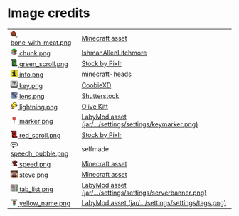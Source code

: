 # Image credits

<table>
  <tr>
    <td><a href="/src/main/resources/assets/minecraft/griefer_utils/icons/bone_with_meat.png"><img src="/src/main/resources/assets/minecraft/griefer_utils/icons/bone_with_meat.png" height=16em width=16em/> bone_with_meat.png</a></td>
    <td><a href="https://assets.mcasset.cloud/1.19.2/assets/minecraft/textures/mob_effect/saturation.png">Minecraft asset</a></td>
  </tr>
  <tr>
    <td><a href="/src/main/resources/assets/minecraft/griefer_utils/icons/chunk.png"><img src="/src/main/resources/assets/minecraft/griefer_utils/icons/chunk.png" height=16em width=16em/> chunk.png</a></td>
    <td><a href="https://www.deviantart.com/ishmanallenlitchmore/art/chunk-of-minecraft-382711453">IshmanAllenLitchmore</a></td>
  </tr>
  <tr>
    <td><a href="/src/main/resources/assets/minecraft/griefer_utils/icons/green_scroll.png"><img src="/src/main/resources/assets/minecraft/griefer_utils/icons/green_scroll.png" height=16em width=16em/> green_scroll.png</a></td>
    <td><a href="https://web.archive.org/web/20221107162631/https://preview.pixlr.com/images/800wm/100/1/1001469300.jpg">Stock by Pixlr</a></td>
  </tr>
  <tr>
    <td><a href="/src/main/resources/assets/minecraft/griefer_utils/icons/info.png"><img src="/src/main/resources/assets/minecraft/griefer_utils/icons/info.png" height=16em width=16em/> info.png</a></td>
    <td><a href="https://minecraft-heads.com/custom-heads/alphabet/24498">minecraft-heads</a></td>
  </tr>
  <tr>
    <td><a href="/src/main/resources/assets/minecraft/griefer_utils/icons/key.png"><img src="/src/main/resources/assets/minecraft/griefer_utils/icons/key.png" height=16em width=16em/> key.png</a></td>
    <td><a href="https://betterttv.com/emotes/5c857788f779543bcdf37124">CoobieXD</a></td>
  </tr>
  <tr>
    <td><a href="/src/main/resources/assets/minecraft/griefer_utils/icons/lens.png"><img src="/src/main/resources/assets/minecraft/griefer_utils/icons/lens.png" height=16em width=16em/> lens.png</a></td>
    <td><a href="https://www.shutterstock.com/image-vector/772538452">Shutterstock</a></td>
  </tr>
  <tr>
    <td><a href="/src/main/resources/assets/minecraft/griefer_utils/icons/lightning.png"><img src="/src/main/resources/assets/minecraft/griefer_utils/icons/lightning.png" height=16em width=16em/> lightning.png</a></td>
    <td><a href="https://www.freepik.com/premium-vector/vector-illustration-cute-pixel-art-icon-geek-lightning-element-style-90s-game_29366701.htm">Olive Kitt</a></td>
  </tr>
  <tr>
    <td><a href="/src/main/resources/assets/minecraft/griefer_utils/icons/marker.png"><img src="/src/main/resources/assets/minecraft/griefer_utils/icons/marker.png" height=16em width=16em/> marker.png</a></td>
    <td><a href="https://labymod.net">LabyMod asset (jar/.../settings/settings/keymarker.png)</a></td>
  </tr>
  <tr>
    <td><a href="/src/main/resources/assets/minecraft/griefer_utils/icons/red_scroll.png"><img src="/src/main/resources/assets/minecraft/griefer_utils/icons/red_scroll.png" height=16em width=16em/> red_scroll.png</a></td>
    <td><a href="https://web.archive.org/web/20221107162631/https://preview.pixlr.com/images/800wm/100/1/1001469300.jpg">Stock by Pixlr</a></td>
  </tr>
  <tr>
    <td><a href="/src/main/resources/assets/minecraft/griefer_utils/icons/speech_bubble.png"><img src="/src/main/resources/assets/minecraft/griefer_utils/icons/speech_bubble.png" height=16em width=16em/> speech_bubble.png</a></td>
    <td>selfmade</td>
  </tr>
  <tr>
    <td><a href="/src/main/resources/assets/minecraft/griefer_utils/icons/speed.png"><img src="/src/main/resources/assets/minecraft/griefer_utils/icons/speed.png" height=16em width=16em/> speed.png</a></td>
    <td><a href="https://assets.mcasset.cloud/1.19.2/assets/minecraft/textures/mob_effect/speed.png">Minecraft asset</a></td>
  </tr>
  <tr>
    <td><a href="/src/main/resources/assets/minecraft/griefer_utils/icons/steve.png"><img src="/src/main/resources/assets/minecraft/griefer_utils/icons/steve.png" height=16em width=16em/> steve.png</a></td>
    <td><a href="https://assets.mcasset.cloud/1.19.2/assets/minecraft/textures/entity/steve.png">Minecraft asset</a></td>
  </tr>
  <tr>
    <td><a href="/src/main/resources/assets/minecraft/griefer_utils/icons/tab_list.png"><img src="/src/main/resources/assets/minecraft/griefer_utils/icons/tab_list.png" height=16em width=16em/> tab_list.png</a></td>
    <td><a href="https://labymod.net">LabyMod asset (jar/.../settings/settings/serverbanner.png)</a></td>
  </tr>
  <tr>
    <td><a href="/src/main/resources/assets/minecraft/griefer_utils/icons/yellow_name.png"><img src="/src/main/resources/assets/minecraft/griefer_utils/icons/yellow_name.png" height=16em width=16em/> yellow_name.png</a></td>
    <td><a href="https://labymod.net">LabyMod asset (jar/.../settings/settings/tags.png)</a></td>
  </tr>
</table>